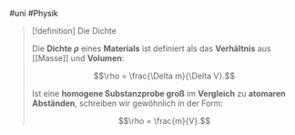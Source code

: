 #uni #Physik 

> [!definition] Die Dichte
> 
> Die **Dichte $\rho$** eines **Materials** ist definiert als das **Verhältnis** aus [[Masse]] und **Volumen**:
> 
> $$\rho = \frac{\Delta m}{\Delta V}.$$
> 
> Ist eine **homogene Substanzprobe groß** im **Vergleich** zu **atomaren Abständen**, schreiben wir gewöhnlich in der Form:
> 
> $$\rho = \frac{m}{V}.$$